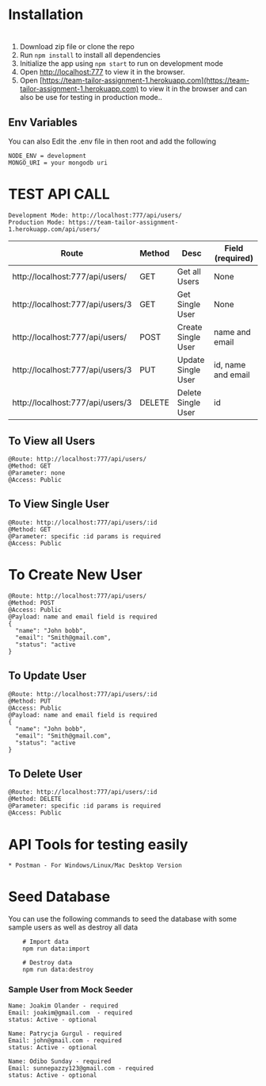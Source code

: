 
# Installation 
#
1. Download zip file or clone the repo
2. Run `npm install` to install all dependencies
3. Initialize the app using `npm start` to run on development mode
4. Open [http://localhost:777](http://localhost:777) to view it in the browser.
5. Open [https://team-tailor-assignment-1.herokuapp.com](https://team-tailor-assignment-1.herokuapp.com) to view it in the browser and can also be use for testing in production mode..

## Env Variables
You can also Edit the .env file in then root and add the following
```
NODE_ENV = development
MONGO_URI = your mongodb uri

```

# TEST API CALL
```
Development Mode: http://localhost:777/api/users/
Production Mode: https://team-tailor-assignment-1.herokuapp.com/api/users/
```

| Route                            | Method | Desc                                 | Field (required)
| -----------                      | ------ |-----                                 |------
| http://localhost:777/api/users/  | GET    | Get all Users                        |None
| http://localhost:777/api/users/3 | GET    | Get Single User                      |None
| http://localhost:777/api/users/  | POST   | Create Single User                   | name and email
| http://localhost:777/api/users/3 | PUT    | Update Single User                   | id, name and email
| http://localhost:777/api/users/3  | DELETE   | Delete Single User                | id


## To View all Users
    @Route: http://localhost:777/api/users/
    @Method: GET
    @Parameter: none 
    @Access: Public


## To View Single User
    @Route: http://localhost:777/api/users/:id
    @Method: GET
    @Parameter: specific :id params is required 
    @Access: Public

# To Create New User 
```
@Route: http://localhost:777/api/users/
@Method: POST
@Access: Public
@Payload: name and email field is required
{
  "name": "John bobb",
  "email": "Smith@gmail.com",
  "status": "active
}
```
## To Update User
```
@Route: http://localhost:777/api/users/:id
@Method: PUT
@Access: Public
@Payload: name and email field is required
{
  "name": "John bobb",
  "email": "Smith@gmail.com",
  "status": "active
}
```

## To Delete User
    @Route: http://localhost:777/api/users/:id
    @Method: DELETE
    @Parameter: specific :id params is required 
    @Access: Public

# API Tools for testing easily
    * Postman - For Windows/Linux/Mac Desktop Version

# Seed Database
You can use the following commands to seed the database with some sample users as well as destroy all data
```
    # Import data
    npm run data:import

    # Destroy data
    npm run data:destroy
```
### Sample User from Mock Seeder
```
Name: Joakim Olander - required
Email: joakim@gmail.com  - required
status: Active - optional

Name: Patrycja Gurgul - required
Email: john@gmail.com - required
status: Active - optional

Name: Odibo Sunday - required
Email: sunnepazzy123@gmail.com - required
status: Active - optional
```








